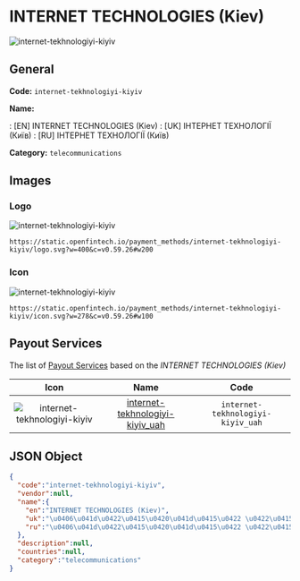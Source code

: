 
# INTERNET TECHNOLOGIES (Kiev) 
![internet-tekhnologiyi-kiyiv](https://static.openfintech.io/payment_methods/internet-tekhnologiyi-kiyiv/logo.svg?w=400&c=v0.59.26#w200)  

## General 
**Code:** `internet-tekhnologiyi-kiyiv` 
 
**Name:** 
 
:	[EN] INTERNET TECHNOLOGIES (Kiev) 
:	[UK] ІНТЕРНЕТ ТЕХНОЛОГІЇ (Київ) 
:	[RU] ІНТЕРНЕТ ТЕХНОЛОГІЇ (Київ) 
 
**Category:** `telecommunications` 
 

## Images 

### Logo 
![internet-tekhnologiyi-kiyiv](https://static.openfintech.io/payment_methods/internet-tekhnologiyi-kiyiv/logo.svg?w=400&c=v0.59.26#w200)  

```
https://static.openfintech.io/payment_methods/internet-tekhnologiyi-kiyiv/logo.svg?w=400&c=v0.59.26#w200
```  

### Icon 
![internet-tekhnologiyi-kiyiv](https://static.openfintech.io/payment_methods/internet-tekhnologiyi-kiyiv/icon.svg?w=278&c=v0.59.26#w100)  

```
https://static.openfintech.io/payment_methods/internet-tekhnologiyi-kiyiv/icon.svg?w=278&c=v0.59.26#w100
```  

## Payout Services 
 
The list of [Payout Services](/payout-services/) based on the _INTERNET TECHNOLOGIES (Kiev)_ 

|Icon|Name|Code| 
|:---:|:---:|:---:| 
|![internet-tekhnologiyi-kiyiv](https://static.openfintech.io/payout_methods/internet-tekhnologiyi-kiyiv/icon.png?w=278&c=v0.59.26#w40) |[internet-tekhnologiyi-kiyiv_uah](/payout-services/internet-tekhnologiyi-kiyiv_uah/)|`internet-tekhnologiyi-kiyiv_uah`| 
 

## JSON Object 

```json
{
  "code":"internet-tekhnologiyi-kiyiv",
  "vendor":null,
  "name":{
    "en":"INTERNET TECHNOLOGIES (Kiev)",
    "uk":"\u0406\u041d\u0422\u0415\u0420\u041d\u0415\u0422 \u0422\u0415\u0425\u041d\u041e\u041b\u041e\u0413\u0406\u0407 (\u041a\u0438\u0457\u0432)",
    "ru":"\u0406\u041d\u0422\u0415\u0420\u041d\u0415\u0422 \u0422\u0415\u0425\u041d\u041e\u041b\u041e\u0413\u0406\u0407 (\u041a\u0438\u0457\u0432)"
  },
  "description":null,
  "countries":null,
  "category":"telecommunications"
}
```  
